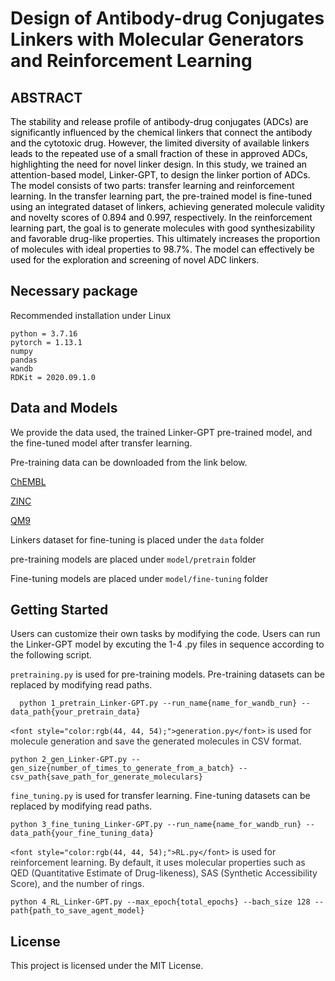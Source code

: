 <h1 id="V9U6j">Design of Antibody-drug Conjugates Linkers with Molecular Generators and Reinforcement Learning</h1>
<h2 id="R0uTF">ABSTRACT</h2>
<font style="color:black;background-color:#FFFFFF;">The stability and release profile of antibody-drug conjugates (ADCs) are significantly influenced by the chemical linkers that connect the antibody and the cytotoxic drug. However, the limited diversity of available linkers leads to the repeated use of a small fraction of these in approved ADCs, highlighting the need for novel linker design. In this study, we trained an attention-based model, Linker-GPT, to design the linker portion of ADCs. The model consists of two parts: transfer learning and reinforcement learning. In the transfer learning part, the pre-trained model is fine-tuned using an integrated dataset of linkers, achieving generated molecule validity and novelty scores of 0.894 and 0.997, respectively. In the reinforcement learning part, the goal is to generate molecules with good synthesizability and favorable drug-like properties. This ultimately increases the proportion of molecules with ideal properties to 98.7%. The model can effectively be used for the exploration and screening of novel ADC linkers.</font>

<h2 id="M5vDQ">Necessary package</h2>
Recommended installation under Linux

```plain
python = 3.7.16
pytorch = 1.13.1
numpy
pandas
wandb
RDKit = 2020.09.1.0
```

<h2 id="KPvBG">Data and Models</h2>
We provide the data used, the trained Linker-GPT pre-trained model, and the fine-tuned model after transfer learning.

Pre-training data can be downloaded from the link below.

[ChEMBL](https://www.ebi.ac.uk/chembl/)

[ZINC](https://zinc12.docking.org/)

[QM9](https://paperswithcode.com/dataset/qm9)

 Linkers dataset for fine-tuning  is placed under the `data` folder

pre-training models are placed under `model/pretrain` folder

Fine-tuning models are placed under `model/fine-tuning` folder

<h2 id="RiLtE">Getting Started</h2>
Users can customize their own tasks by modifying the code.  Users can run the Linker-GPT model by excuting the 1-4 .py files in sequence according to the following script.

`pretraining.py` is used for pre-training models. Pre-training datasets can be replaced by modifying read paths.

```plain
  python 1_pretrain_Linker-GPT.py --run_name{name_for_wandb_run} --data_path{your_pretrain_data}
```

`<font style="color:rgb(44, 44, 54);">generation.py</font>`<font style="color:rgb(44, 44, 54);"> is used for molecule generation and save the generated molecules in CSV format.</font>

```plain
python 2_gen_Linker-GPT.py --gen_size{number_of_times_to_generate_from_a_batch} --csv_path{save_path_for_generate_moleculars}
```

`fine_tuning.py` is used for transfer learning. Fine-tuning datasets can be replaced by modifying read paths.

```plain
python 3_fine_tuning_Linker-GPT.py --run_name{name_for_wandb_run} --data_path{your_fine_tuning_data}
```

`<font style="color:rgb(44, 44, 54);">RL.py</font>`<font style="color:rgb(44, 44, 54);"> is used for reinforcement learning. By default, it uses molecular properties such as QED (Quantitative Estimate of Drug-likeness), SAS (Synthetic Accessibility Score), and the number of rings.</font>

```plain
python 4_RL_Linker-GPT.py --max_epoch{total_epochs} --bach_size 128 --path{path_to_save_agent_model}
```

<h2 id="XdWqS">License</h2>
This project is licensed under the MIT License.

